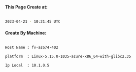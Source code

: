 
   
#### This Page Create at:

```bash

2023-04-21 - 10:21:45 UTC

```

#### Create By Machine:

```bash

Host Name : fv-az674-402

platform  : Linux-5.15.0-1035-azure-x86_64-with-glibc2.35

Ip Local  : 10.1.0.5

```

